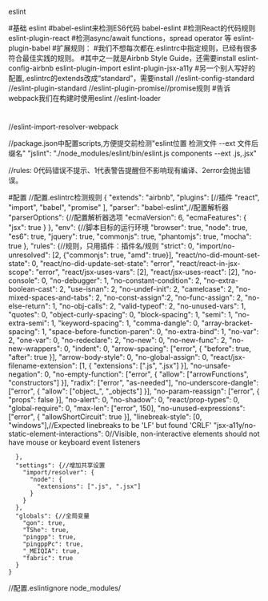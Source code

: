 eslint

#基础
eslint
#babel-eslint来检测ES6代码
babel-eslint
#检测React的代码规则
eslint-plugin-react
#检测async/await functions，spread operator 等
eslint-plugin-babel
#扩展规则：
#我们不想每次都在.eslintrc中指定规则，已经有很多符合最佳实践的规则。
#其中之一就是Airbnb Style Guide，还需要install
eslint-config-airbnb
eslint-plugin-import
eslint-plugin-jsx-a11y
#另一个别人写好的配置,.eslintrc的extends改成“standard”，需要install
//eslint-config-standard
//eslint-plugin-standard
//eslint-plugin-promise//promise规则
#告诉webpack我们在构建时使用eslint
//eslint-loader
#
//eslint-import-resolver-webpack

//package.json中配置scripts,方便提交前检测"eslint位置 检测文件 --ext 文件后缀名"
"jslint": "./node_modules/eslint/bin/eslint.js components --ext .js,.jsx"

//rules:
0代码错误不提示、1代表警告提醒但不影响现有编译、2error会抛出错误。

#配置
    //配置.eslintrc检测规则
    {
      "extends": "airbnb",
      "plugins": [//插件
        "react",
        "import",
        "babel",
        "promise"
      ],
      "parser": "babel-eslint",//配置解析器
      "parserOptions": {//配置解析器选项
        "ecmaVersion": 6,
        "ecmaFeatures": {
          "jsx": true
        }
      },
      "env": {//脚本目标的运行环境
        "browser": true,
        "node": true,
        "es6": true,
        "jquery": true,
        "commonjs": true,
        "phantomjs": true,
        "mocha": true
      },
      "rules": {//规则，只用插件：插件名/规则
        "strict": 0,
        "import/no-unresolved": [2, {"commonjs": true, "amd": true}],
        "react/no-did-mount-set-state": 0,
        "react/no-did-update-set-state": "error",
        "react/react-in-jsx-scope": "error",
        "react/jsx-uses-vars": [2],
        "react/jsx-uses-react": [2],
        "no-console": 0,
        "no-debugger": 1,
        "no-constant-condition": 2,
        "no-extra-boolean-cast": 2,
        "use-isnan": 2,
        "no-undef-init": 2,
        "camelcase": 2,
        "no-mixed-spaces-and-tabs": 2,
        "no-const-assign":2,
        "no-func-assign": 2,
        "no-else-return": 1,
        "no-obj-calls": 2,
        "valid-typeof": 2,
        "no-unused-vars": 1,
        "quotes": 0,
        "object-curly-spacing": 0,
        "block-spacing": 1,
        "semi": 1,
        "no-extra-semi": 1,
        "keyword-spacing": 1,
        "comma-dangle": 0,
        "array-bracket-spacing": 1,
        "space-before-function-paren": 0,
        "no-extra-bind": 1,
        "no-var": 2,
        "one-var": 0,
        "no-redeclare": 2,
        "no-new": 0,
        "no-new-func": 2,
        "no-new-wrappers": 0,
        "indent": 0,
        "arrow-spacing": ["error", { "before": true, "after": true }],
        "arrow-body-style": 0,
        "no-global-assign": 0,
        "react/jsx-filename-extension": [1, { "extensions": [".js", ".jsx"] }],
        "no-unsafe-negation": 0,
        "no-empty-function": ["error", { "allow": ["arrowFunctions", "constructors"] }],
        "radix": ["error", "as-needed"],
        "no-underscore-dangle": ["error", { "allow": ["object_", "_objects"] }],
        "no-param-reassign": ["error", { "props": false }],
        "no-alert": 0,
        "no-shadow": 0,
        "react/prop-types": 0,
        "global-require": 0,
        "max-len": ["error", 150],
        "no-unused-expressions": ["error", { "allowShortCircuit": true }],
        "linebreak-style": [0, "windows"],//Expected linebreaks to be 'LF' but found 'CRLF'
        "jsx-a11y/no-static-element-interactions": 0//Visible, non-interactive elements should not have mouse or keyboard event listeners

      },
      "settings": {//增加共享设置
        "import/resolver": {
          "node": {
            "extensions": [".js", ".jsx"]
          }
        }
      },
      "globals": {//全局变量
        "gon": true,
        "TShe": true,
        "pingpp": true,
        "pingppPc": true,
        "_MEIQIA": true,
        "fabric": true
      }
    }

//配置.eslintignore
node_modules/
